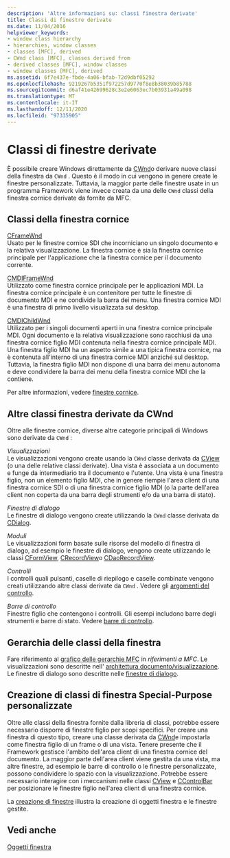 ```yaml
---
description: 'Altre informazioni su: classi finestra derivate'
title: Classi di finestre derivate
ms.date: 11/04/2016
helpviewer_keywords:
- window class hierarchy
- hierarchies, window classes
- classes [MFC], derived
- CWnd class [MFC], classes derived from
- derived classes [MFC], window classes
- window classes [MFC], derived
ms.assetid: 6f7e437e-fbde-4a06-bfab-72d9dbf05292
ms.openlocfilehash: 9219267b5351f972257d9770f8e8b38039b85788
ms.sourcegitcommit: d6af41e42699628c3e2e6063ec7b03931a49a098
ms.translationtype: MT
ms.contentlocale: it-IT
ms.lasthandoff: 12/11/2020
ms.locfileid: "97335905"
---
```

# <a name="derived-window-classes"></a>Classi di finestre derivate

È possibile creare Windows direttamente da [CWnd](reference/cwnd-class.md)o derivare nuove classi della finestra da `CWnd` . Questo è il modo in cui vengono in genere create le finestre personalizzate. Tuttavia, la maggior parte delle finestre usate in un programma Framework viene invece creata da una delle `CWnd` classi della finestra cornice derivate da fornite da MFC.

## <a name="frame-window-classes"></a>Classi della finestra cornice

[CFrameWnd](reference/cframewnd-class.md)<br/>
Usato per le finestre cornice SDI che incorniciano un singolo documento e la relativa visualizzazione. La finestra cornice è sia la finestra cornice principale per l'applicazione che la finestra cornice per il documento corrente.

[CMDIFrameWnd](reference/cmdiframewnd-class.md)<br/>
Utilizzato come finestra cornice principale per le applicazioni MDI. La finestra cornice principale è un contenitore per tutte le finestre di documento MDI e ne condivide la barra dei menu. Una finestra cornice MDI è una finestra di primo livello visualizzata sul desktop.

[CMDIChildWnd](reference/cmdichildwnd-class.md)<br/>
Utilizzato per i singoli documenti aperti in una finestra cornice principale MDI. Ogni documento e la relativa visualizzazione sono racchiusi da una finestra cornice figlio MDI contenuta nella finestra cornice principale MDI. Una finestra figlio MDI ha un aspetto simile a una tipica finestra cornice, ma è contenuta all'interno di una finestra cornice MDI anziché sul desktop. Tuttavia, la finestra figlio MDI non dispone di una barra dei menu autonoma e deve condividere la barra dei menu della finestra cornice MDI che la contiene.

Per altre informazioni, vedere [finestre cornice](frame-windows.md).

## <a name="other-window-classes-derived-from-cwnd"></a>Altre classi finestra derivate da CWnd

Oltre alle finestre cornice, diverse altre categorie principali di Windows sono derivate da `CWnd` :

*Visualizzazioni*<br/>
Le visualizzazioni vengono create usando la `CWnd` classe derivata da [CView](reference/cview-class.md) (o una delle relative classi derivate). Una vista è associata a un documento e funge da intermediario tra il documento e l'utente. Una vista è una finestra figlio, non un elemento figlio MDI, che in genere riempie l'area client di una finestra cornice SDI o di una finestra cornice figlio MDI (o la parte dell'area client non coperta da una barra degli strumenti e/o da una barra di stato).

*Finestre di dialogo*<br/>
Le finestre di dialogo vengono create utilizzando la `CWnd` classe derivata da [CDialog](reference/cdialog-class.md).

*Moduli*<br/>
Le visualizzazioni form basate sulle risorse del modello di finestra di dialogo, ad esempio le finestre di dialogo, vengono create utilizzando le classi [CFormView](reference/cformview-class.md), [CRecordView](reference/crecordview-class.md)o [CDaoRecordView](reference/cdaorecordview-class.md).

*Controlli*<br/>
I controlli quali pulsanti, caselle di riepilogo e caselle combinate vengono creati utilizzando altre classi derivate da `CWnd` . Vedere gli [argomenti del controllo](controls-mfc.md).

*Barre di controllo*<br/>
Finestre figlio che contengono i controlli. Gli esempi includono barre degli strumenti e barre di stato. Vedere [barre di controllo](control-bars.md).

## <a name="window-class-hierarchy"></a>Gerarchia delle classi della finestra

Fare riferimento al [grafico delle gerarchie MFC](hierarchy-chart.md) in *riferimenti a MFC*. Le visualizzazioni sono descritte nell' [architettura documento/visualizzazione](document-view-architecture.md). Le finestre di dialogo sono descritte nelle [finestre di dialogo](dialog-boxes.md).

## <a name="creating-your-own-special-purpose-window-classes"></a>Creazione di classi di finestra Special-Purpose personalizzate

Oltre alle classi della finestra fornite dalla libreria di classi, potrebbe essere necessario disporre di finestre figlio per scopi specifici. Per creare una finestra di questo tipo, creare una classe derivata da [CWnd](reference/cwnd-class.md)e impostarla come finestra figlio di un frame o di una vista. Tenere presente che il Framework gestisce l'ambito dell'area client di una finestra cornice del documento. La maggior parte dell'area client viene gestita da una vista, ma altre finestre, ad esempio le barre di controllo o le finestre personalizzate, possono condividere lo spazio con la visualizzazione. Potrebbe essere necessario interagire con i meccanismi nelle classi [CView](reference/cview-class.md) e [CControlBar](reference/ccontrolbar-class.md) per posizionare le finestre figlio nell'area client di una finestra cornice.

La [creazione di finestre](creating-windows.md) illustra la creazione di oggetti finestra e le finestre gestite.

## <a name="see-also"></a>Vedi anche

[Oggetti finestra](window-objects.md)
